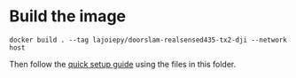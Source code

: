 # Build the image 

`docker build . --tag lajoiepy/doorslam-realsensed435-tx2-dji --network host`

Then follow the [quick setup guide](../../docs/quick_setup.md) using the files in this folder.
